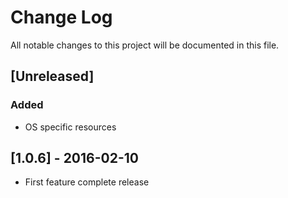 # Change Log
All notable changes to this project will be documented in this file.

## [Unreleased]

### Added
- OS specific resources

## [1.0.6] - 2016-02-10
- First feature complete release